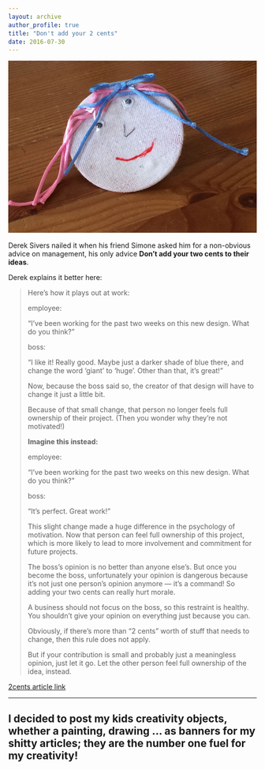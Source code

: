 ```yaml
---
layout: archive
author_profile: true
title: "Don't add your 2 cents"
date: 2016-07-30
---
```

<img src="/images/posts/2016/07/dont-add-your-2-cents.jpg" alt="Don't add your 2 cents" />

Derek Sivers nailed it when his friend Simone asked him for a non-obvious advice on management, his only advice <strong>Don’t add your two cents to their ideas</strong>.

Derek explains it better here:

<blockquote>
<p>Here’s how it plays out at work:</p>

<p>employee:</p>
<p>“I’ve been working for the past two weeks on this new design. What do you think?”</p>

<p>boss:</p>
<p>“I like it! Really good. Maybe just a darker shade of blue there, and change the word ‘giant’ to ‘huge’. Other than that, it’s great!”</p>

<p>Now, because the boss said so, the creator of that design will have to change it just a little bit.</p>

<p>Because of that small change, that person no longer feels full ownership of their project. (Then you wonder why they’re not motivated!)</p>

<p><b>Imagine this instead:</b></p>

<p>employee:</p>
<p>“I’ve been working for the past two weeks on this new design. What do you think?”</p>

<p>boss:</p>
<p>“It’s perfect. Great work!”</p>

<p>This slight change made a huge difference in the psychology of motivation. Now that person can feel full ownership of this project, which is more likely to lead to more involvement and commitment for future projects.</p>

<p>The boss’s opinion is no better than anyone else’s. But once you become the boss, unfortunately your opinion is dangerous because it’s not just one person’s opinion anymore — it’s a command! So adding your two cents can really hurt morale.</p>

<p>A business should not focus on the boss, so this restraint is healthy. You shouldn’t give your opinion on everything just because you can.</p>

<p>Obviously, if there’s more than “2 cents” worth of stuff that needs to change, then this rule does not apply.</p>

<p>But if your contribution is small and probably just a meaningless opinion, just let it go. Let the other person feel full ownership of the idea, instead.</p>
</blockquote>

[2cents article link](http://sivers.org/2c?utm_source=sboura)

<hr>

<h2>I decided to post my kids creativity objects, whether a painting, drawing ... as banners for my shitty articles; they are the number one fuel for my creativity!</h2>